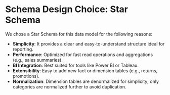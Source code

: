 # Schema Design Choice: Star Schema

We chose a Star Schema for this data model for the following reasons:

- **Simplicity**: It provides a clear and easy-to-understand structure ideal for reporting.
- **Performance**: Optimized for fast read operations and aggregations (e.g., sales summaries).
- **BI Integration**: Best suited for tools like Power BI or Tableau.
- **Extensibility**: Easy to add new fact or dimension tables (e.g., returns, promotions).
- **Normalization**: Dimension tables are denormalized for simplicity; only categories are normalized further to avoid duplication.
